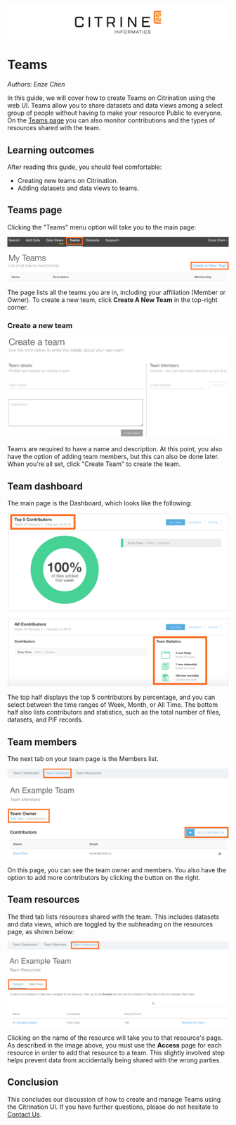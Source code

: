 ![Banner logo](../templates/fig/citrine_banner_2.png "Banner logo")

# Teams
*Authors: Enze Chen*

In this guide, we will cover how to create Teams on Citrination using the web UI. Teams allow you to share datasets and data views among a select group of people without having to make your resource Public to everyone. On the [Teams page](https://citrination.com/teams) you can also monitor contributions and the types of resources shared with the team.

## Learning outcomes
After reading this guide, you should feel comfortable:
* Creating new teams on Citrination.
* Adding datasets and data views to teams.

## Teams page
Clicking the "Teams" menu option will take you to the main page:

![My teams](fig/41_my_teams.png "My teams")

The page lists all the teams you are in, including your affiliation (Member or Owner). To create a new team, click **Create A New Team** in the top-right corner.

### Create a new team
![Create team](fig/42_create_team.png "Create team")

Teams are required to have a name and description. At this point, you also have the option of adding team members, but this can also be done later. When you're all set, click "Create Team" to create the team.

## Team dashboard
The main page is the Dashboard, which looks like the following:

![Team dashboard](fig/43_team_dashboard.png "Team dashboard")

The top half displays the top 5 contributors by percentage, and you can select between the time ranges of Week, Month, or All Time. The bottom half also lists contributors and statistics, such as the total number of files, datasets, and PIF records.

## Team members
The next tab on your team page is the Members list.

![Team members](fig/44_team_members.png "Team members")

On this page, you can see the team owner and members. You also have the option to add more contributors by clicking the button on the right.

## Team resources
The third tab lists resources shared with the team. This includes datasets and data views, which are toggled by the subheading on the resources page, as shown below:

![Team resources](fig/45_team_resources.png "Team resources")

Clicking on the name of the resource will take you to that resource's page. As described in the image above, you must use the **Access** page for each resource in order to add that resource to a team. This slightly involved step helps prevent data from accidentally being shared with the wrong parties.

## Conclusion
This concludes our discussion of how to create and manage Teams using the Citrination UI.  If you have further questions, please do not hesitate to [Contact Us](https://citrine.io/contact/).
